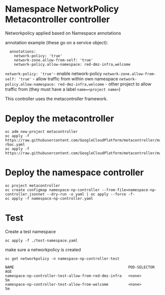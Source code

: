 # Namespace NetworkPolicy Metacontroller controller

Networkpolicy applied based on Namespace annotations

annotation example (these go on a service object):

```
  annotations:
    network-policy: 'true'
    network-zone.allow-from-self: 'true'
    network-policy.allow-namespace: red-dmz-infra,welcome
```

`network-policy: 'true'`- enable network-policy
`network-zone.allow-from-self: 'true'` - allow traffic from within own namespace
`network-policy.allow-namespace: red-dmz-infra,welcome` - other project to allow traffic from (they must have a label `name=<project name>`)

This controller uses the metacontroller framework.

# Deploy the metacontroller

```
oc adm new-project metacontroller
oc apply -f https://raw.githubusercontent.com/GoogleCloudPlatform/metacontroller/master/manifests/metacontroller-rbac.yaml
oc apply -f https://raw.githubusercontent.com/GoogleCloudPlatform/metacontroller/master/manifests/metacontroller.yaml
```

# Deploy the namespace controller
```
oc project metacontroller
oc create configmap namespace-np-controller --from-file=namespace-np-controller.jsonnet --dry-run -o yaml | oc apply --force -f-
oc apply -f namespace-np-controller.yaml
```

# Test

Create a test namespace

```
oc apply -f ./test-namespace.yaml
```

make sure a networkpolicy is created

```
oc get networkpolicy -n namespace-np-controller-test

NAME                                                    POD-SELECTOR   AGE
namespace-np-controller-test-allow-from-red-dmz-infra   <none>         5m
namespace-np-controller-test-allow-from-welcome         <none>         5m
```